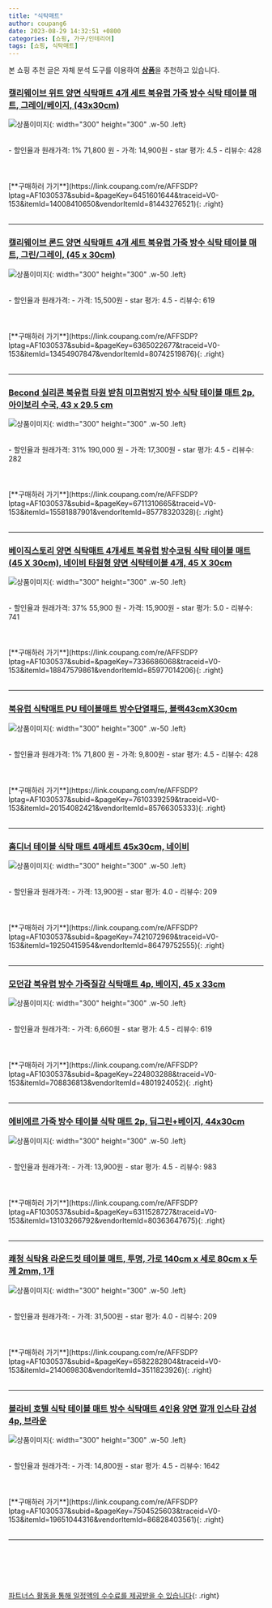 ```yaml
---
title: "식탁매트"
author: coupang6
date: 2023-08-29 14:32:51 +0800
categories: [쇼핑, 가구/인테리어]
tags: [쇼핑, 식탁매트]
---
```


본 쇼핑 추천 글은 자체 분석 도구를 이용하여 [**상품**](https://link.coupang.com/a/bao1ui)을 추천하고 있습니다.

### [캘리웨이브 위트 양면 식탁매트 4개 세트 북유럽 가죽 방수 식탁 테이블 매트, 그레이/베이지, (43x30cm)](https://link.coupang.com/re/AFFSDP?lptag=AF1030537&subid=&pageKey=6451601644&traceid=V0-153&itemId=14008410650&vendorItemId=81443276521)

![상품이미지](https://thumbnail10.coupangcdn.com/thumbnails/remote/230x230ex/image/vendor_inventory/5b30/73d894c61f49b130b9794c14f8156bc9150391609c0139fd32513076261c.jpg){: width="300" height="300" .w-50 .left}


<br>
- 할인율과 원래가격: 1%  71,800   원
- 가격: 14,900원
- star 평가: 4.5
- 리뷰수: 428
<br>
<br>
<br>
<br>
[**구매하러 가기**](https://link.coupang.com/re/AFFSDP?lptag=AF1030537&subid=&pageKey=6451601644&traceid=V0-153&itemId=14008410650&vendorItemId=81443276521){: .right}
<br>
<br>

---

### [캘리웨이브 론드 양면 식탁매트 4개 세트 북유럽 가죽 방수 식탁 테이블 매트, 그린/그레이, (45 x 30cm)](https://link.coupang.com/re/AFFSDP?lptag=AF1030537&subid=&pageKey=6365022677&traceid=V0-153&itemId=13454907847&vendorItemId=80742519876)

![상품이미지](https://thumbnail10.coupangcdn.com/thumbnails/remote/230x230ex/image/vendor_inventory/136b/113eab5a2713624dc6c335434e470494942290860bde532a076eb3bc71fc.jpg){: width="300" height="300" .w-50 .left}


<br>
- 할인율과 원래가격: 
- 가격: 15,500원
- star 평가: 4.5
- 리뷰수: 619
<br>
<br>
<br>
<br>
[**구매하러 가기**](https://link.coupang.com/re/AFFSDP?lptag=AF1030537&subid=&pageKey=6365022677&traceid=V0-153&itemId=13454907847&vendorItemId=80742519876){: .right}
<br>
<br>

---

### [Becond 실리콘 북유럽 타원 받침 미끄럼방지 방수 식탁 테이블 매트 2p, 아이보리 수국, 43 x 29.5 cm](https://link.coupang.com/re/AFFSDP?lptag=AF1030537&subid=&pageKey=6711310665&traceid=V0-153&itemId=15581887901&vendorItemId=85778320328)

![상품이미지](https://thumbnail10.coupangcdn.com/thumbnails/remote/230x230ex/image/retail/images/2023/04/25/15/1/7757e6f1-3578-4e88-959b-9efeba576c17.png){: width="300" height="300" .w-50 .left}


<br>
- 할인율과 원래가격: 31%  190,000   원
- 가격: 17,300원
- star 평가: 4.5
- 리뷰수: 282
<br>
<br>
<br>
<br>
[**구매하러 가기**](https://link.coupang.com/re/AFFSDP?lptag=AF1030537&subid=&pageKey=6711310665&traceid=V0-153&itemId=15581887901&vendorItemId=85778320328){: .right}
<br>
<br>

---

### [베이직스토리 양면 식탁매트 4개세트 북유럽 방수코팅 식탁 테이블 매트 (45 X 30cm), 네이비 타원형 양면 식탁테이블 4개, 45 X 30cm](https://link.coupang.com/re/AFFSDP?lptag=AF1030537&subid=&pageKey=7336686068&traceid=V0-153&itemId=18847579861&vendorItemId=85977014206)

![상품이미지](https://thumbnail8.coupangcdn.com/thumbnails/remote/230x230ex/image/vendor_inventory/7e74/b956a3b24df9203e0f8779a6f6db64c0ef8e0e5ba9914bd30fa6d05846c0.jpg){: width="300" height="300" .w-50 .left}


<br>
- 할인율과 원래가격: 37%  55,900   원
- 가격: 15,900원
- star 평가: 5.0
- 리뷰수: 741
<br>
<br>
<br>
<br>
[**구매하러 가기**](https://link.coupang.com/re/AFFSDP?lptag=AF1030537&subid=&pageKey=7336686068&traceid=V0-153&itemId=18847579861&vendorItemId=85977014206){: .right}
<br>
<br>

---

### [북유럽 식탁매트 PU 테이블매트 방수단열패드, 블랙43cmX30cm](https://link.coupang.com/re/AFFSDP?lptag=AF1030537&subid=&pageKey=7610339259&traceid=V0-153&itemId=20154082421&vendorItemId=85766305333)

![상품이미지](https://thumbnail9.coupangcdn.com/thumbnails/remote/230x230ex/image/vendor_inventory/7b0b/eab5dc40c214b2cdc7637801d08fe032da5ace3b3cd0abf2ba9d973b72f7.jpg){: width="300" height="300" .w-50 .left}


<br>
- 할인율과 원래가격: 1%  71,800   원
- 가격: 9,800원
- star 평가: 4.5
- 리뷰수: 428
<br>
<br>
<br>
<br>
[**구매하러 가기**](https://link.coupang.com/re/AFFSDP?lptag=AF1030537&subid=&pageKey=7610339259&traceid=V0-153&itemId=20154082421&vendorItemId=85766305333){: .right}
<br>
<br>

---

### [홈디너 테이블 식탁 매트 4매세트 45x30cm, 네이비](https://link.coupang.com/re/AFFSDP?lptag=AF1030537&subid=&pageKey=7421072969&traceid=V0-153&itemId=19250415954&vendorItemId=86479752555)

![상품이미지](https://thumbnail8.coupangcdn.com/thumbnails/remote/230x230ex/image/vendor_inventory/f079/06714e0195f67b7dc6108209b5298a707d9ab412e9abf72daaafbaf8eb94.jpg){: width="300" height="300" .w-50 .left}


<br>
- 할인율과 원래가격: 
- 가격: 13,900원
- star 평가: 4.0
- 리뷰수: 209
<br>
<br>
<br>
<br>
[**구매하러 가기**](https://link.coupang.com/re/AFFSDP?lptag=AF1030537&subid=&pageKey=7421072969&traceid=V0-153&itemId=19250415954&vendorItemId=86479752555){: .right}
<br>
<br>

---

### [모던감 북유럽 방수 가죽질감 식탁매트 4p, 베이지, 45 x 33cm](https://link.coupang.com/re/AFFSDP?lptag=AF1030537&subid=&pageKey=224803288&traceid=V0-153&itemId=708836813&vendorItemId=4801924052)

![상품이미지](https://thumbnail10.coupangcdn.com/thumbnails/remote/230x230ex/image/retail/images/4692623556124011-3e336f65-0440-4682-9339-d610df38b369.jpg){: width="300" height="300" .w-50 .left}


<br>
- 할인율과 원래가격: 
- 가격: 6,660원
- star 평가: 4.5
- 리뷰수: 619
<br>
<br>
<br>
<br>
[**구매하러 가기**](https://link.coupang.com/re/AFFSDP?lptag=AF1030537&subid=&pageKey=224803288&traceid=V0-153&itemId=708836813&vendorItemId=4801924052){: .right}
<br>
<br>

---

### [에비에르 가죽 방수 테이블 식탁 매트 2p, 딥그린+베이지, 44x30cm](https://link.coupang.com/re/AFFSDP?lptag=AF1030537&subid=&pageKey=6311528727&traceid=V0-153&itemId=13103266792&vendorItemId=80363647675)

![상품이미지](https://thumbnail8.coupangcdn.com/thumbnails/remote/230x230ex/image/vendor_inventory/d209/1b3e1e4323066ef0f228806d0a4cc456b7a4b0005a85ec747499359e7c4c.jpg){: width="300" height="300" .w-50 .left}


<br>
- 할인율과 원래가격: 
- 가격: 13,900원
- star 평가: 4.5
- 리뷰수: 983
<br>
<br>
<br>
<br>
[**구매하러 가기**](https://link.coupang.com/re/AFFSDP?lptag=AF1030537&subid=&pageKey=6311528727&traceid=V0-153&itemId=13103266792&vendorItemId=80363647675){: .right}
<br>
<br>

---

### [쾌청 식탁용 라운드컷 테이블 매트, 투명, 가로 140cm x 세로 80cm x 두께 2mm, 1개](https://link.coupang.com/re/AFFSDP?lptag=AF1030537&subid=&pageKey=6582282804&traceid=V0-153&itemId=214069830&vendorItemId=3511823926)

![상품이미지](https://thumbnail9.coupangcdn.com/thumbnails/remote/230x230ex/image/retail/images/1411701702350970-fd52d0e7-6193-483e-b25f-275ef1ab4d31.jpg){: width="300" height="300" .w-50 .left}


<br>
- 할인율과 원래가격: 
- 가격: 31,500원
- star 평가: 4.0
- 리뷰수: 209
<br>
<br>
<br>
<br>
[**구매하러 가기**](https://link.coupang.com/re/AFFSDP?lptag=AF1030537&subid=&pageKey=6582282804&traceid=V0-153&itemId=214069830&vendorItemId=3511823926){: .right}
<br>
<br>

---

### [볼라비 호텔 식탁 테이블 매트 방수 식탁매트 4인용 양면 깔개 인스타 감성 4p, 브라운](https://link.coupang.com/re/AFFSDP?lptag=AF1030537&subid=&pageKey=7504525603&traceid=V0-153&itemId=19651044316&vendorItemId=86828403561)

![상품이미지](https://thumbnail9.coupangcdn.com/thumbnails/remote/230x230ex/image/vendor_inventory/f3ab/882e57a23e0e49bec74fee3765f3fa0e3316b87aed7da782fe98a1d178b2.png){: width="300" height="300" .w-50 .left}


<br>
- 할인율과 원래가격: 
- 가격: 14,800원
- star 평가: 4.5
- 리뷰수: 1642
<br>
<br>
<br>
<br>
[**구매하러 가기**](https://link.coupang.com/re/AFFSDP?lptag=AF1030537&subid=&pageKey=7504525603&traceid=V0-153&itemId=19651044316&vendorItemId=86828403561){: .right}
<br>
<br>

---
<br><br><br><br><br> [파트너스 활동을 통해 일정액의 수수료를 제공받을 수 있습니다](https://link.coupang.com/a/bao1ui){: .right}